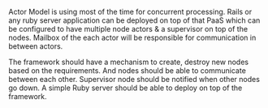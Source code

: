 Actor Model is using most of the time for concurrent processing. Rails or any ruby server application can be deployed on top of that PaaS which can be configured to have multiple node actors & a supervisor on top of the nodes. Mailbox of the each actor will be responsible for communication in between actors.

The framework should have a mechanism to create, destroy new nodes based on the requirements. And nodes should be able to communicate between each other. Supervisor node should be notified when other nodes go down. A simple Ruby server should be able to deploy on top of the framework.